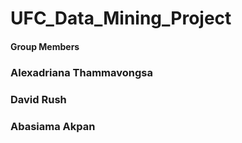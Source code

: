 # UFC_Data_Mining_Project
#### Group Members

### Alexadriana Thammavongsa
### David Rush 
### Abasiama Akpan 
